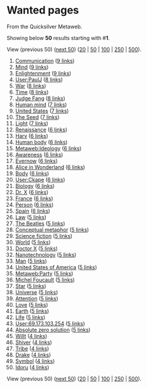 
# Wanted pages

From the Quicksilver Metaweb.

Showing below **50** results starting with #**1**.
  
View (previous 50) ([next 50](/)) ([20](/) | [50](/) | [100](/) | [250](/) | [500](/)).
1. [Communication](/communication) ([9 links](/special-whatlinkshere))
2. [Mind](/mind) ([9 links](/special-whatlinkshere))
3. [Enlightenment](/enlightenment) ([9 links](/special-whatlinkshere))
4. [User:PaulJ](/user-paulj) ([8 links](/special-whatlinkshere))
5. [War](/war) ([8 links](/special-whatlinkshere))
6. [Time](/time) ([8 links](/special-whatlinkshere))
7. [Judge Fang](/judge-fang) ([8 links](/special-whatlinkshere))
8. [Human mind](/human-mind) ([7 links](/special-whatlinkshere))
9. [United States](/united-states) ([7 links](/special-whatlinkshere))
10. [The Seed](/the-seed) ([7 links](/special-whatlinkshere))
11. [Light](/light) ([7 links](/special-whatlinkshere))
12. [Renaissance](/renaissance) ([6 links](/special-whatlinkshere))
13. [Harv](/harv) ([6 links](/special-whatlinkshere))
14. [Human body](/human-body) ([6 links](/special-whatlinkshere))
15. [Metaweb:Ideology](/metaweb-ideology) ([6 links](/special-whatlinkshere))
16. [Awareness](/awareness) ([6 links](/special-whatlinkshere))
17. [Evernow](/evernow) ([6 links](/special-whatlinkshere))
18. [Alice in Wonderland](/alice-in-wonderland) ([6 links](/special-whatlinkshere))
19. [Body](/body) ([6 links](/special-whatlinkshere))
20. [User:Ckape](/user-ckape) ([6 links](/special-whatlinkshere))
21. [Biology](/biology) ([6 links](/special-whatlinkshere))
22. [Dr. X](/dr-x) ([6 links](/special-whatlinkshere))
23. [France](/france) ([6 links](/special-whatlinkshere))
24. [Person](/person) ([6 links](/special-whatlinkshere))
25. [Spain](/spain) ([6 links](/special-whatlinkshere))
26. [Law](/law) ([5 links](/special-whatlinkshere))
27. [The Beatles](/the-beatles) ([5 links](/special-whatlinkshere))
28. [Conceptual metaphor](/conceptual-metaphor) ([5 links](/special-whatlinkshere))
29. [Science fiction](/science-fiction) ([5 links](/special-whatlinkshere))
30. [World](/world) ([5 links](/special-whatlinkshere))
31. [Doctor X](/doctor-x) ([5 links](/special-whatlinkshere))
32. [Nanotechnology](/nanotechnology) ([5 links](/special-whatlinkshere))
33. [Man](/man) ([5 links](/special-whatlinkshere))
34. [United States of America](/united-states-of-america) ([5 links](/special-whatlinkshere))
35. [Metaweb:Party](/metaweb-party) ([5 links](/special-whatlinkshere))
36. [Michel Foucault](/michel-foucault) ([5 links](/special-whatlinkshere))
37. [Star](/star) ([5 links](/special-whatlinkshere))
38. [Universe](/universe) ([5 links](/special-whatlinkshere))
39. [Attention](/attention) ([5 links](/special-whatlinkshere))
40. [Love](/love) ([5 links](/special-whatlinkshere))
41. [Earth](/earth) ([5 links](/special-whatlinkshere))
42. [Life](/life) ([5 links](/special-whatlinkshere))
43. [User:69.173.103.254](/user-69-173-103-254) ([5 links](/special-whatlinkshere))
44. [Absolute zero solution](/absolute-zero-solution) ([5 links](/special-whatlinkshere))
45. [Willt](/willt) ([4 links](/special-whatlinkshere))
46. [Shiver](/shiver) ([4 links](/special-whatlinkshere))
47. [Tribe](/tribe) ([4 links](/special-whatlinkshere))
48. [Drake](/drake) ([4 links](/special-whatlinkshere))
49. [Symbol](/symbol) ([4 links](/special-whatlinkshere))
50. [Idoru](/idoru) ([4 links](/special-whatlinkshere))

View (previous 50) ([next 50](/)) ([20](/) | [50](/) | [100](/) | [250](/) | [500](/)).
